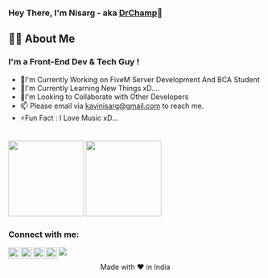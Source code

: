 ### Hey There,  I'm Nisarg - aka [DrChamp][website]👋

<!-- <img align="center" alt="GIF" src="https://github.com/DrChamp1/DrChamp1/blob/main/code.gif?raw=true" width="320" height="220" /> -->

## 🙋‍♂️ About Me
### I'm a Front-End Dev & Tech Guy !
- 🔭I'm Currently Working on FiveM Server Development And BCA Student
- 🌱I'm Currently Learning New Things xD....
- 👯I'm Looking to Collaborate with Other Developers
- 📫 Please email via kavinisarg@gmail.com to reach me.
- ⚡Fun Fact : I Love Music xD...

<br />

<img height="150px" src="https://github-readme-stats.vercel.app/api?username=drchamp1&show_icons=true&hide_title=true&count_private=true" />	
<img height="150px" src="https://github-readme-stats.vercel.app/api/top-langs/?username=drchamp1" />	


<!-- ![Top Langs](https://github-readme-stats.vercel.app/api/top-langs/?username=DrChamp1&theme=radical&layout=compact) -->


### Connect with me:


[<img align="left" alt="nisargkavi" width="22px" src="https://image.flaticon.com/icons/png/512/732/732200.png"/>][gmail]
[<img align="left" alt="nisargkavi" width="22px" src="https://img.icons8.com/color/48/000000/linkedin.png"/>][linkedin]
[<img align="left" alt="nisargkavi" width="22px" src="https://image.flaticon.com/icons/png/512/1384/1384063.png"/>][instagram]
[<img align="left" alt="nisargkavi" width="22px" src="https://image.flaticon.com/icons/png/512/1384/1384060.png"/>][youtube]


<a href="https://github.com/Meghna-DAS/github-profile-views-counter">
    <img src="https://komarev.com/ghpvc/?username=drchamp1">
</a>


[youtube]:https://www.youtube.com/technicalnisarg
[instagram]: https://www.instagram.com/a_mythical_kid
[gmail]:kavinisarg@gmail.com
[linkedin]:https://www.linkedin.com/in/drchamp1/
[website]:https://drchamp1.ml/

<br>

<p align="center">
  Made with ❤️ in India
</p>
